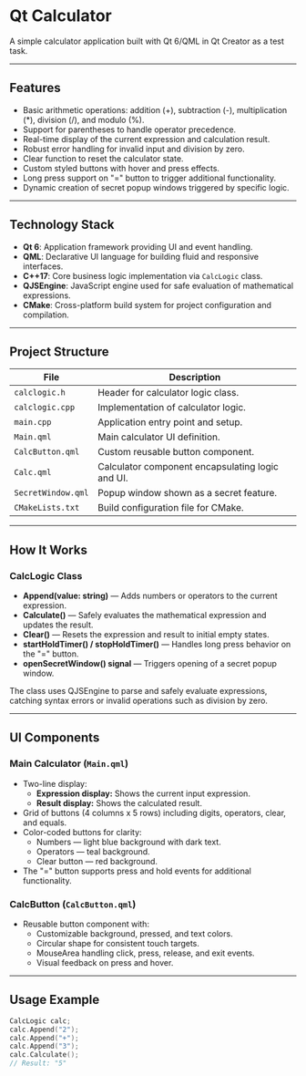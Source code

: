 # Qt Calculator

A simple calculator application built with Qt 6/QML in Qt Creator as a test task.

---

## Features

- Basic arithmetic operations: addition (+), subtraction (-), multiplication (*), division (/), and modulo (%).
- Support for parentheses to handle operator precedence.
- Real-time display of the current expression and calculation result.
- Robust error handling for invalid input and division by zero.
- Clear function to reset the calculator state.
- Custom styled buttons with hover and press effects.
- Long press support on "=" button to trigger additional functionality.
- Dynamic creation of secret popup windows triggered by specific logic.

---

## Technology Stack

- **Qt 6**: Application framework providing UI and event handling.
- **QML**: Declarative UI language for building fluid and responsive interfaces.
- **C++17**: Core business logic implementation via `CalcLogic` class.
- **QJSEngine**: JavaScript engine used for safe evaluation of mathematical expressions.
- **CMake**: Cross-platform build system for project configuration and compilation.

---

## Project Structure

| File               | Description                              |
|--------------------|------------------------------------------|
| `calclogic.h`      | Header for calculator logic class.       |
| `calclogic.cpp`    | Implementation of calculator logic.      |
| `main.cpp`         | Application entry point and setup.       |
| `Main.qml`         | Main calculator UI definition.           |
| `CalcButton.qml`   | Custom reusable button component.        |
| `Calc.qml`         | Calculator component encapsulating logic and UI. |
| `SecretWindow.qml` | Popup window shown as a secret feature.  |
| `CMakeLists.txt`   | Build configuration file for CMake.      |

---

## How It Works

### CalcLogic Class

- **Append(value: string)** — Adds numbers or operators to the current expression.
- **Calculate()** — Safely evaluates the mathematical expression and updates the result.
- **Clear()** — Resets the expression and result to initial empty states.
- **startHoldTimer() / stopHoldTimer()** — Handles long press behavior on the "=" button.
- **openSecretWindow() signal** — Triggers opening of a secret popup window.

The class uses QJSEngine to parse and safely evaluate expressions, catching syntax errors or invalid operations such as division by zero.

---

## UI Components

### Main Calculator (`Main.qml`)

- Two-line display:
  - **Expression display:** Shows the current input expression.
  - **Result display:** Shows the calculated result.
- Grid of buttons (4 columns x 5 rows) including digits, operators, clear, and equals.
- Color-coded buttons for clarity:
  - Numbers — light blue background with dark text.
  - Operators — teal background.
  - Clear button — red background.
- The "=" button supports press and hold events for additional functionality.

### CalcButton (`CalcButton.qml`)

- Reusable button component with:
  - Customizable background, pressed, and text colors.
  - Circular shape for consistent touch targets.
  - MouseArea handling click, press, release, and exit events.
  - Visual feedback on press and hover.

---

## Usage Example

```cpp
CalcLogic calc;
calc.Append("2");
calc.Append("+");
calc.Append("3");
calc.Calculate();
// Result: "5"
